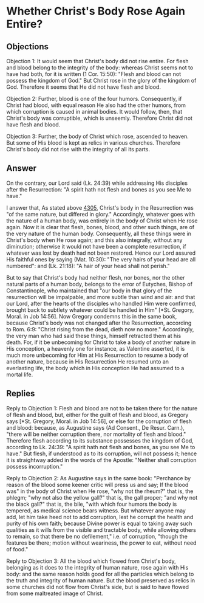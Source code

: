 # Whether Christ's Body Rose Again Entire?

## Objections

Objection 1: It would seem that Christ's body did not rise entire. For flesh and blood belong to the integrity of the body: whereas Christ seems not to have had both, for it is written (1 Cor. 15:50): "Flesh and blood can not possess the kingdom of God." But Christ rose in the glory of the kingdom of God. Therefore it seems that He did not have flesh and blood.

Objection 2: Further, blood is one of the four humors. Consequently, if Christ had blood, with equal reason He also had the other humors, from which corruption is caused in animal bodies. It would follow, then, that Christ's body was corruptible, which is unseemly. Therefore Christ did not have flesh and blood.

Objection 3: Further, the body of Christ which rose, ascended to heaven. But some of His blood is kept as relics in various churches. Therefore Christ's body did not rise with the integrity of all its parts.

## Answer

On the contrary, our Lord said (Lk. 24:39) while addressing His disciples after the Resurrection: "A spirit hath not flesh and bones as you see Me to have."

I answer that, As stated above [4305](A[2]), Christ's body in the Resurrection was "of the same nature, but differed in glory." Accordingly, whatever goes with the nature of a human body, was entirely in the body of Christ when He rose again. Now it is clear that flesh, bones, blood, and other such things, are of the very nature of the human body. Consequently, all these things were in Christ's body when He rose again; and this also integrally, without any diminution; otherwise it would not have been a complete resurrection, if whatever was lost by death had not been restored. Hence our Lord assured His faithful ones by saying (Mat. 10:30): "The very hairs of your head are all numbered": and (Lk. 21:18): "A hair of your head shall not perish."

But to say that Christ's body had neither flesh, nor bones, nor the other natural parts of a human body, belongs to the error of Eutyches, Bishop of Constantinople, who maintained that "our body in that glory of the resurrection will be impalpable, and more subtle than wind and air: and that our Lord, after the hearts of the disciples who handled Him were confirmed, brought back to subtlety whatever could be handled in Him" [*St. Gregory, Moral. in Job 14:56]. Now Gregory condemns this in the same book, because Christ's body was not changed after the Resurrection, according to Rom. 6:9: "Christ rising from the dead, dieth now no more." Accordingly, the very man who had said these things, himself retracted them at his death. For, if it be unbecoming for Christ to take a body of another nature in His conception, a heavenly one for instance, as Valentine asserted, it is much more unbecoming for Him at His Resurrection to resume a body of another nature, because in His Resurrection He resumed unto an everlasting life, the body which in His conception He had assumed to a mortal life.

## Replies

Reply to Objection 1: Flesh and blood are not to be taken there for the nature of flesh and blood, but, either for the guilt of flesh and blood, as Gregory says [*St. Gregory, Moral. in Job 14:56], or else for the corruption of flesh and blood: because, as Augustine says (Ad Consent., De Resur. Carn.), "there will be neither corruption there, nor mortality of flesh and blood." Therefore flesh according to its substance possesses the kingdom of God, according to Lk. 24:39: "A spirit hath not flesh and bones, as you see Me to have." But flesh, if understood as to its corruption, will not possess it; hence it is straightway added in the words of the Apostle: "Neither shall corruption possess incorruption."

Reply to Objection 2: As Augustine says in the same book: "Perchance by reason of the blood some keener critic will press us and say; If the blood was" in the body of Christ when He rose, "why not the rheum?" that is, the phlegm; "why not also the yellow gall?" that is, the gall proper; "and why not the black gall?" that is, the bile, "with which four humors the body is tempered, as medical science bears witness. But whatever anyone may add, let him take heed not to add corruption, lest he corrupt the health and purity of his own faith; because Divine power is equal to taking away such qualities as it wills from the visible and tractable body, while allowing others to remain, so that there be no defilement," i.e. of corruption, "though the features be there; motion without weariness, the power to eat, without need of food."

Reply to Objection 3: All the blood which flowed from Christ's body, belonging as it does to the integrity of human nature, rose again with His body: and the same reason holds good for all the particles which belong to the truth and integrity of human nature. But the blood preserved as relics in some churches did not flow from Christ's side, but is said to have flowed from some maltreated image of Christ.